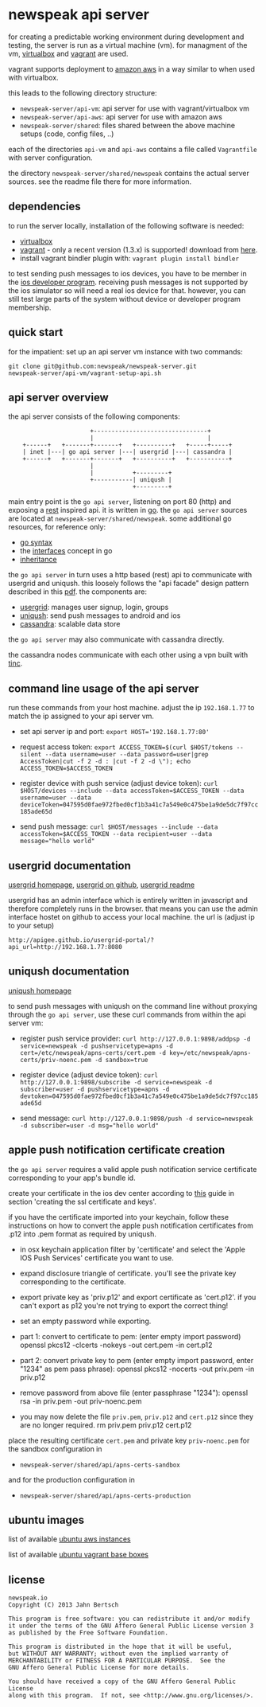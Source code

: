 newspeak api server
===================

for creating a predictable working environment during development and testing, the server is run as a virtual machine (vm). for managment of the vm, [virtualbox](http://virtualbox.com) and [vagrant](http://vagrantup.com) are used.

vagrant supports deployment to [amazon aws](http://aws.amazon.com) in a way similar to when used with virtualbox.

this leads to the following directory structure:

 * `newspeak-server/api-vm`: api server for use with vagrant/virtualbox vm
 * `newspeak-server/api-aws`: api server for use with amazon aws
 * `newspeak-server/shared`: files shared between the above machine setups (code, config files, ..)

each of the directories `api-vm` and `api-aws` contains a file called `Vagrantfile` with server configuration.

the directory `newspeak-server/shared/newspeak` contains the actual server sources. see the readme file there for more information.

dependencies
------------

to run the server locally, installation of the following software is needed:

 * [virtualbox](http://virtualbox.com)
 * [vagrant](http://vagrantup.com) - only a recent version (1.3.x) is supported! download from [here](http://downloads.vagrantup.com).
 * install vagrant bindler plugin with: `vagrant plugin install bindler`

to test sending push messages to ios devices, you have to be member in the [ios developer program](https://developer.apple.com/programs/ios/). receiving push messages is not supported by the ios simulator so will need a real ios device for that. however, you can still test large parts of the system without device or developer program membership.

quick start
-----------

for the impatient: set up an api server vm instance with two commands:

    git clone git@github.com:newspeak/newspeak-server.git
    newspeak-server/api-vm/vagrant-setup-api.sh

api server overview
-------------------

the api server consists of the following components:


                           +--------------------------------+
                           |                                |
        +------+   +-------+-------+   +----------+   +-----+-----+
        | inet |---| go api server |---| usergrid |---| cassandra |
        +------+   +-------+-------+   +----------+   +-----------+
                           |
                           |           +---------+
                           +-----------| uniqush |
                                       +---------+


main entry point is the `go api server`, listening on port 80 (http) and exposing a [rest](https://en.wikipedia.org/wiki/Representational_state_transfer) inspired api. it is written in [go](http://golang.org). the `go api server` sources are located at `newspeak-server/shared/newspeak`. some additional go resources, for reference only:

 * [go syntax](http://golang.org/doc/effective_go.html)
 * the [interfaces](http://golangtutorials.blogspot.de/2011/06/interfaces-in-go.html) concept in go
 * [inheritance](http://diveintogo.blogspot.de/2010/03/classic-inheritance-in-go-lang.html)

the `go api server` in turn uses a http based (rest) api to communicate with usergrid and uniqush. this loosely follows the "api facade" design pattern described in this [pdf](http://offers.apigee.com/api-design-ebook-bw). the components are:

 * [usergrid](http://usergrid.com): manages user signup, login, groups 
 * [uniqush](http://uniqush.org): send push messages to android and ios
 * [cassandra](http://cassandra.apache.org): scalable data store

the `go api server` may also communicate with cassandra directly.

the cassandra nodes communicate with each other using a vpn built with [tinc](http://www.tinc-vpn.org).


command line usage of the api server
------------------------------------

run these commands from your host machine. adjust the ip `192.168.1.77` to match the ip assigned to your api server vm.

 * set api server ip and port: `export HOST='192.168.1.77:80'`

 * request access token: `export ACCESS_TOKEN=$(curl $HOST/tokens --silent --data username=user --data password=user|grep AccessToken|cut -f 2 -d : |cut -f 2 -d \"); echo ACCESS_TOKEN=$ACCESS_TOKEN`

 * register device with push service (adjust device token): `curl $HOST/devices --include --data accessToken=$ACCESS_TOKEN --data username=user --data deviceToken=047595d0fae972fbed0cf1b3a41c7a549e0c475be1a9de5dc7f97cc185ade65d`

 * send push message: `curl $HOST/messages --include --data accessToken=$ACCESS_TOKEN --data recipient=user --data message="hello world"`


usergrid documentation
----------------------

[usergrid homepage](http://usergrid.com), [usergrid on github](https://github.com/apigee/usergrid-stack), [usergrid readme](http://github.com/apigee/usergrid-stack/blob/master/README.md)

usergrid has an admin interface which is entirely written in javascript and therefore completely runs in the browser. that means you can use the admin interface hostet on github to access your local machine. the url is (adjust ip to your setup)


    http://apigee.github.io/usergrid-portal/?api_url=http://192.168.1.77:8080


uniqush documentation
---------------------

[uniqush homepage](http://uniqush.org)

to send push messages with uniqush on the command line without proxying through the `go api server`, use these curl commands from within the api server vm:

 * register push service provider: `curl http://127.0.0.1:9898/addpsp -d service=newspeak -d pushservicetype=apns -d cert=/etc/newspeak/apns-certs/cert.pem -d key=/etc/newspeak/apns-certs/priv-noenc.pem -d sandbox=true`

 * register device (adjust device token): `curl http://127.0.0.1:9898/subscribe -d service=newspeak -d subscriber=user -d pushservicetype=apns -d devtoken=047595d0fae972fbed0cf1b3a41c7a549e0c475be1a9de5dc7f97cc185ade65d`

 * send message: `curl http://127.0.0.1:9898/push -d service=newspeak -d subscriber=user -d msg="hello world"`


apple push notification certificate creation
--------------------------------------------

the `go api server` requires a valid apple push notification service certificate corresponding to your app's bundle id.

create your certificate in the ios dev center according to [this](https://developer.apple.com/library/mac/documentation/NetworkingInternet/Conceptual/RemoteNotificationsPG/Chapters/ProvisioningDevelopment.html#//apple_ref/doc/uid/TP40008194-CH104-SW1) guide in section 'creating the ssl certificate and keys'.

if you have the certificate imported into your keychain, follow these instructions on how to convert the apple push notification certificates from .p12 into .pem format as required by uniqush.

 * in osx keychain application filter by 'certificate' and select the 'Apple IOS Push Services' certificate you want to use.

 * expand disclosure triangle of certificate. you'll see the private key corresponding to the certificate.

 * export private key as 'priv.p12' and export certificate as 'cert.p12'. if you can't export as p12 you're not trying to export the correct thing!

 * set an empty password while exporting.

 * part 1: convert to certificate to pem: (enter empty import password)
openssl pkcs12 -clcerts -nokeys -out cert.pem -in cert.p12

 * part 2: convert private key to pem (enter empty import password, enter "1234" as pem pass phrase):
openssl pkcs12 -nocerts -out priv.pem -in priv.p12

 * remove password from above file (enter passphrase "1234"):
openssl rsa -in priv.pem -out priv-noenc.pem

 * you may now delete the file `priv.pem`, `priv.p12` and `cert.p12` since they are no longer required.
rm priv.pem priv.p12 cert.p12


place the resulting certificate `cert.pem` and private key `priv-noenc.pem` for the sandbox configuration in

 * `newspeak-server/shared/api/apns-certs-sandbox`

and for the production configuration in

 * `newspeak-server/shared/api/apns-certs-production`


ubuntu images
-------------

list of available [ubuntu aws instances](https://cloud-images.ubuntu.com/locator/ec2)

list of available [ubuntu vagrant base boxes](https://cloud-images.ubuntu.com/vagrant)


license
-------

    newspeak.io
    Copyright (C) 2013 Jahn Bertsch

    This program is free software: you can redistribute it and/or modify
    it under the terms of the GNU Affero General Public License version 3
    as published by the Free Software Foundation.

    This program is distributed in the hope that it will be useful,
    but WITHOUT ANY WARRANTY; without even the implied warranty of
    MERCHANTABILITY or FITNESS FOR A PARTICULAR PURPOSE.  See the
    GNU Affero General Public License for more details.

    You should have received a copy of the GNU Affero General Public License
    along with this program.  If not, see <http://www.gnu.org/licenses/>.
